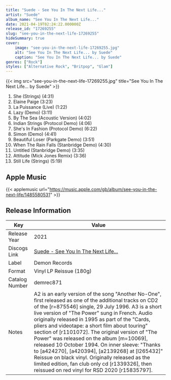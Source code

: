 ```yaml
---
title: "Suede - See You In The Next Life..."
artist: "Suede"
album_name: "See You In The Next Life..."
date: 2021-04-19T02:24:22.000000Z
release_id: "17269255"
slug: "see-you-in-the-next-life-17269255"
hideSummary: true
cover:
    image: "see-you-in-the-next-life-17269255.jpg"
    alt: "See You In The Next Life... by Suede"
    caption: "See You In The Next Life... by Suede"
genres: ["Rock"]
styles: ["Alternative Rock", "Britpop", "Glam"]
---
```


{{< img src="see-you-in-the-next-life-17269255.jpg" title="See You In The Next Life... by Suede" >}}

<!-- section break -->

1. She (Strings) (4:31)
2. Elaine Paige (3:23)
3. La Puissance (Live) (1:22)
4. Lazy (Demo) (3:11)
5. By The Sea (Acoustic Version) (4:02)
6. Indian Strings (Protocol Demo) (4:06)
7. She's In Fashion (Protocol Demo) (6:22)
8. Simon (Demo) (4:41)
9. Beautiful Loser (Parkgate Demo) (3:51)
10. When The Rain Falls (Stanbridge Demo) (4:30)
11. Untitled (Stanbridge Demo) (3:35)
12. Attitude (Mick Jones Remix) (3:36)
13. Still Life (Strings) (5:19)

<!-- section break -->




## Apple Music
{{< applemusic url="https://music.apple.com/gb/album/see-you-in-the-next-life/1485580531" >}}






## Release Information
|  Key           | Value                                                |
| ---------------| ---------------------------------------------------- |
| Release Year   | 2021                                   |
| Discogs Link   | [Suede - See You In The Next Life...](https://www.discogs.com/release/17269255-Suede-See-You-In-The-Next-Life) |
| Label          | Demon Records |
| Format         | Vinyl LP Reissue (180g) |
| Catalog Number | demrec871 |
| Notes | A2 is an early version of the song "Another No-One", first released as one of the additional tracks on CD2 of the [r=875546] single, 29 July 1996.  A3 is a short live version of "The Power" sung in French. Audio originally released in 1995 as part of the "Cards, pliers and videotape: a short film about touring" section of [r1101072]. The original version of "The Power" was released on the album [m=10069], released 10 October 1994.  On inner sleeve: "Thanks to [a424270], [a420394], [a2139268] at [l265432]"  Reissue on black vinyl. Originally released as the limited edition, fan club only cd [r1339326], then reissued on red vinyl for RSD 2020 [r15835797]. |
